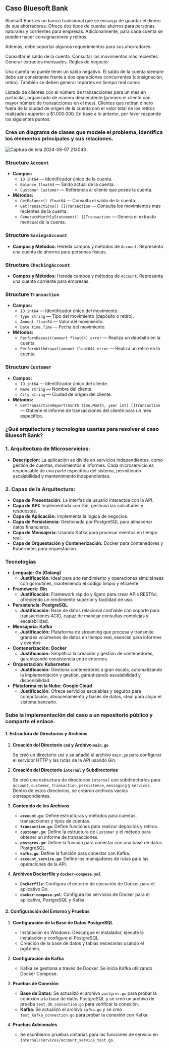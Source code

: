 ## Caso Bluesoft Bank

Bluesoft Bank es un banco tradicional que se encarga de guardar el dinero de sus ahorradores. Ofrece dos tipos de cuenta: ahorros para personas naturales y corrientes para empresas. Adicionalmente, para cada cuenta se pueden hacer consignaciones y retiros.

Además, debe soportar algunos requerimientos para sus ahorradores:

Consultar el saldo de la cuenta.
Consultar los movimientos más recientes.
Generar extractos mensuales.
Reglas de negocio:

Una cuenta no puede tener un saldo negativo.
El saldo de la cuenta siempre debe ser consistente frente a dos operaciones concurrentes (consignación, retiro).
También se deben generar reportes en tiempo real como:

Listado de clientes con el número de transacciones para un mes en particular, organizado de manera descendente (primero el cliente con mayor número de transacciones en el mes).
Clientes que retiran dinero fuera de la ciudad de origen de la cuenta con el valor total de los retiros realizados superior a $1.000.000.
En base a lo anterior, por favor responde los siguientes puntos:

### Crea un diagrama de clases que modele el problema, identifica los elementos principales y sus relaciones.

![Captura de tela 2024-08-07 213043](https://github.com/user-attachments/assets/1ca7db52-86b3-41d2-b19d-d7ca433424f4)

### **Structure `Account`**

- **Campos:**
    - `ID int64` — Identificador único de la cuenta.
    - `Balance float64` — Saldo actual de la cuenta.
    - `Customer Customer` — Referencia al cliente que posee la cuenta.
- **Métodos:**
    - `GetBalance() float64` — Consulta el saldo de la cuenta.
    - `GetTransactions() []Transaction` — Consulta los movimientos más recientes de la cuenta.
    - `GenerateMonthlyStatement() []Transaction` — Genera el extracto mensual de la cuenta.

### **Structure `SavingsAccount`**

- **Campos y Métodos:** Hereda campos y métodos de `Account`. Representa una cuenta de ahorros para personas físicas.

### **Structure `CheckingAccount`**

- **Campos y Métodos:** Hereda campos y métodos de `Account`. Representa una cuenta corriente para empresas.

### **Structure `Transaction`**

- **Campos:**
    - `ID int64` — Identificador único del movimiento.
    - `Type string` — Tipo del movimiento (depósito o retiro).
    - `Amount float64` — Valor del movimiento.
    - `Date time.Time` — Fecha del movimiento.
- **Métodos:**
    - `PerformDeposit(amount float64) error` — Realiza un depósito en la cuenta.
    - `PerformWithdrawal(amount float64) error` — Realiza un retiro en la cuenta.

### **Structure `Customer`**

- **Campos:**
    - `ID int64` — Identificador único del cliente.
    - `Name string` — Nombre del cliente.
    - `City string` — Ciudad de origen del cliente.
- **Métodos:**
    - `GetTransactionReport(month time.Month, year int) []Transaction` — Obtiene el informe de transacciones del cliente para un mes específico.

### ¿Qué arquitectura y tecnologías usarías para resolver el caso Bluesoft Bank?

### **1. Arquitectura de Microservicios:**

- **Descripción:** La aplicación se divide en servicios independientes, como gestión de cuentas, movimientos e informes. Cada microservicio es responsable de una parte específica del sistema, permitiendo escalabilidad y mantenimiento independientes.

### **2. Capas de la Arquitectura:**

- **Capa de Presentación:** La interfaz de usuario interactúa con la API.
- **Capa de API:** Implementada con Gin, gestiona las solicitudes y respuestas.
- **Capa de Aplicación:** Implementa la lógica de negocios.
- **Capa de Persistencia:** Gestionada por PostgreSQL para almacenar datos financieros.
- **Capa de Mensajería:** Usando Kafka para procesar eventos en tiempo real.
- **Capa de Orquestación y Contenerización:** Docker para contenedores y Kubernetes para orquestación.

### **Tecnologías**

- **Lenguaje:** **Go (Golang)**
    - **Justificación:** Ideal para alto rendimiento y operaciones simultáneas con goroutines, manteniendo el código limpio y eficiente.
- **Framework:** **Gin**
    - **Justificación:** Framework rápido y ligero para crear APIs RESTful, ofreciendo un rendimiento superior y facilidad de uso.
- **Persistencia:** **PostgreSQL**
    - **Justificación:** Base de datos relacional confiable con soporte para transacciones ACID, capaz de manejar consultas complejas y escalabilidad.
- **Mensajería:** **Kafka**
    - **Justificación:** Plataforma de streaming que procesa y transmite grandes volúmenes de datos en tiempo real, esencial para informes y eventos.
- **Contenerización:** **Docker**
    - **Justificación:** Simplifica la creación y gestión de contenedores, garantizando consistencia entre entornos.
- **Orquestación:** **Kubernetes**
    - **Justificación:** Gestiona contenedores a gran escala, automatizando la implementación y gestión, garantizando escalabilidad y disponibilidad.
- **Plataforma en la Nube:** **Google Cloud**
    - **Justificación:** Ofrece servicios escalables y seguros para computación, almacenamiento y bases de datos, ideal para alojar el sistema bancario.

### Sube la implementación del caso a un repositorio público y comparte el enlace.

#### **1. Estructura de Directorios y Archivos**

1. **Creación del Directorio `cmd` y Archivo `main.go`**

   Se creó un directorio `cmd` y se añadió el archivo `main.go` para configurar el servidor HTTP y las rutas de la API usando Gin.

2. **Creación del Directorio `internal` y Subdirectorios**

   Se creó una estructura de directorios `internal` con subdirectorios para `account`, `customer`, `transaction`, `persistence`, `messaging` y `services`. Dentro de estos directorios, se crearon archivos vacíos correspondientes.

3. **Contenido de los Archivos**

   - **`account.go`**: Define estructuras y métodos para cuentas, transacciones y tipos de cuentas.
   - **`transaction.go`**: Define funciones para realizar depósitos y retiros.
   - **`customer.go`**: Define la estructura de `Customer` y el método para obtener un informe de transacciones.
   - **`postgres.go`**: Define la función para conectar con una base de datos PostgreSQL.
   - **`kafka.go`**: Define la función para conectar con Kafka.
   - **`account_service.go`**: Define los manejadores de rutas para las operaciones de la API.

4. **Archivos Dockerfile y `docker-compose.yml`**

   - **`Dockerfile`**: Configura el entorno de ejecución de Docker para el aplicativo Go.
   - **`docker-compose.yml`**: Configura los servicios de Docker para el aplicativo, PostgreSQL y Kafka.

#### **2. Configuración del Entorno y Pruebas**

1. **Configuración de la Base de Datos PostgreSQL**

   - Instalación en Windows: Descargue el instalador, ejecute la instalación y configure el PostgreSQL.
   - Creación de la base de datos y tablas necesarias usando el pgAdmin.

2. **Configuración de Kafka**

   - Kafka se gestiona a través de Docker. Se inicia Kafka utilizando Docker Compose.

3. **Pruebas de Conexión**

   - **Base de Datos**: Se actualizó el archivo `postgres.go` para probar la conexión a la base de datos PostgreSQL y se creó un archivo de prueba `test_db_connection.go` para verificar la conexión.
   - **Kafka**: Se actualizó el archivo `kafka.go` y se creó `test_kafka_connection.go` para probar la conexión con Kafka.

4. **Pruebas Adicionales**

   - Se escribieron pruebas unitarias para las funciones de servicio en `internal/services/account_service_test.go`.
